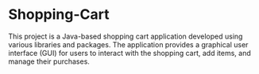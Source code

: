 # Shopping-Cart
This project is a Java-based shopping cart application developed using various libraries and packages. The application provides a graphical user interface (GUI) for users to interact with the shopping cart, add items, and manage their purchases.
